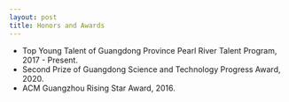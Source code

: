 ```yaml
---
layout: post
title: Honors and Awards
---
```

<ul>
<li><t1><span>Top Young Talent of Guangdong Province Pearl River Talent Program, 2017 - Present.</span></t1></li>
<li><t1><span>Second Prize of Guangdong Science and Technology Progress Award, 2020.</span></t1></li>
<li><t1><span>ACM Guangzhou Rising Star Award, 2016.</span></t1></li>
</ul>
